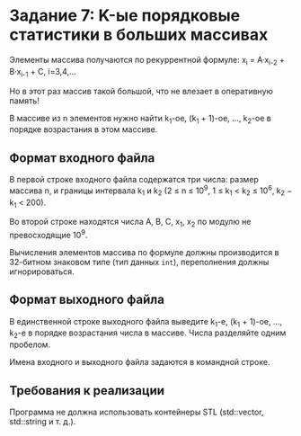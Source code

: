 # Задание 7: K-ые порядковые статистики в больших массивах

Элементы массива получаются по рекуррентной формуле: x<sub>i</sub> = A·x<sub>i-2</sub> + B·x<sub>i-1</sub> + C, i=3,4,… 

Но в этот раз массив такой большой, что не влезает в оперативную память!

В массиве из n элементов нужно найти k<sub>1</sub>-ое, (k<sub>1</sub> + 1)-ое, …, k<sub>2</sub>-ое в порядке возрастания в этом массиве.

## Формат входного файла
В первой строке входного файла содержатся три числа: размер массива n, и границы интервала k<sub>1</sub> и k<sub>2</sub> (2 ≤ n ≤ 10<sup>9</sup>, 1 ≤ k<sub>1</sub> < k<sub>2</sub> ≤ 10<sup>6</sup>, k<sub>2</sub> − k<sub>1</sub> < 200). 

Во второй строке находятся числа A, B, C, x<sub>1</sub>, x<sub>2</sub> по модулю не превосходящие 10<sup>9</sup>. 

Вычисления элементов массива по формуле должны производится в 32-битном знаковом типе (тип данных `int`), переполнения должны игнорироваться.

## Формат выходного файла
В единственной строке выходного файла выведите k<sub>1</sub>-е, (k<sub>1</sub> + 1)-ое, …, k<sub>2</sub>-е в порядке возрастания числа в массиве. Числа разделяйте одним пробелом.

Имена входного и выходного файла задаются в командной строке.

## Требования к реализации
Программа не должна использовать контейнеры STL (std::vector, std::string и т. д.). 